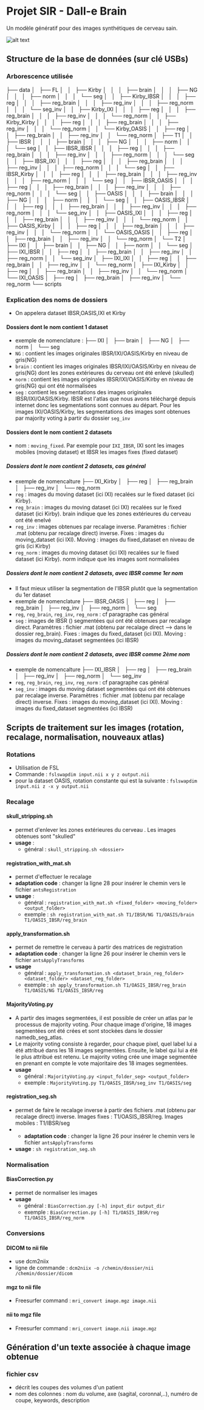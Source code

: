 # Projet SIR - Dall-e Brain

Un modèle génératif pour des images synthétiques de cerveau sain.

![alt text](logo.png)

## Structure de la base de données (sur clé USBs)
### Arborescence utilisée
├── data
│   ├── FL
│   │   ├── Kirby
│   │   │   ├── brain
│   │   │   ├── NG
│   │   │   ├── norm
│   │   │   └── seg
│   │   ├── Kirby_IBSR
│   │   │   ├── reg
│   │   │   ├── reg_brain
│   │   │   ├── reg_inv
│   │   │   ├── reg_norm
│   │   │   └── seg_inv
│   │   ├── Kirby_IXI
│   │   │   ├── reg
│   │   │   ├── reg_brain
│   │   │   ├── reg_inv
│   │   │   └── reg_norm
│   │   ├── Kirby_Kirby
│   │   │   ├── reg
│   │   │   ├── reg_brain
│   │   │   ├── reg_inv
│   │   │   └── reg_norm
│   │   └── Kirby_OASIS
│   │       ├── reg
│   │       ├── reg_brain
│   │       ├── reg_inv
│   │       └── reg_norm
│   ├── T1
│   │   ├── IBSR
│   │   │   ├── brain
│   │   │   ├── NG
│   │   │   ├── norm
│   │   │   └── seg
│   │   ├── IBSR_IBSR
│   │   │   ├── reg
│   │   │   ├── reg_brain
│   │   │   ├── reg_inv
│   │   │   ├── reg_norm
│   │   │   └── seg
│   │   ├── IBSR_IXI
│   │   │   ├── reg
│   │   │   ├── reg_brain
│   │   │   ├── reg_inv
│   │   │   ├── reg_norm
│   │   │   └── seg
│   │   ├── IBSR_Kirby
│   │   │   ├── reg
│   │   │   ├── reg_brain
│   │   │   ├── reg_inv
│   │   │   ├── reg_norm
│   │   │   └── seg
│   │   ├── IBSR_OASIS
│   │   │   ├── reg
│   │   │   ├── reg_brain
│   │   │   ├── reg_inv
│   │   │   ├── reg_norm
│   │   │   └── seg
│   │   ├── OASIS
│   │   │   ├── brain
│   │   │   ├── NG
│   │   │   ├── norm
│   │   │   └── seg
│   │   ├── OASIS_IBSR
│   │   │   ├── reg
│   │   │   ├── reg_brain
│   │   │   ├── reg_inv
│   │   │   ├── reg_norm
│   │   │   └── seg_inv
│   │   ├── OASIS_IXI
│   │   │   ├── reg
│   │   │   ├── reg_brain
│   │   │   ├── reg_inv
│   │   │   └── reg_norm
│   │   ├── OASIS_Kirby
│   │   │   ├── reg
│   │   │   ├── reg_brain
│   │   │   ├── reg_inv
│   │   │   └── reg_norm
│   │   └── OASIS_OASIS
│   │       ├── reg
│   │       ├── reg_brain
│   │       ├── reg_inv
│   │       └── reg_norm
│   └── T2
│       ├── IXI
│       │   ├── brain
│       │   ├── NG
│       │   ├── norm
│       │   └── seg
│       ├── IXI_IBSR
│       │   ├── reg
│       │   ├── reg_brain
│       │   ├── reg_inv
│       │   ├── reg_norm
│       │   └── seg_inv
│       ├── IXI_IXI
│       │   ├── reg
│       │   ├── reg_brain
│       │   ├── reg_inv
│       │   └── reg_norm
│       ├── IXI_Kirby
│       │   ├── reg
│       │   ├── reg_brain
│       │   ├── reg_inv
│       │   └── reg_norm
│       └── IXI_OASIS
│           ├── reg
│           ├── reg_brain
│           ├── reg_inv
│           └── reg_norm
└── scripts

### Explication des noms de dossiers
- On appelera dataset IBSR,OASIS,IXI et Kirby

#### Dossiers dont le nom contient 1 dataset
- exemple de nomenclature : 
    ├── IXI
    │   ├── brain
    │   ├── NG
    │   ├── norm
    │   └── seg
- `NG` : contient les images originales IBSR/IXI/OASIS/Kirby en niveau de gris(NG)
- `brain` : contient les images originales IBSR/IXI/OASIS/Kirby en niveau de gris(NG) dont les zones extérieures du cerveau ont été enlevé (skulled)
- `norm` : contient les images originales IBSR/IXI/OASIS/Kirby en niveau de gris(NG) qui ont été normalisées
- `seg` : contient les segmentations des images originales IBSR/IXI/OASIS/Kirby. IBSR est l'atlas que nous avons téléchargé depuis internet donc les segmentations sont connues au départ. Pour les images IXI/OASIS/Kirby, les segmentations des images sont obtenues par majority voting à partir du dossier `seg_inv`

#### Dossiers dont le nom contient 2 datasets
- nom : `moving_fixed`. Par exemple pour `IXI_IBSR`, IXI sont les images mobiles (moving dataset) et IBSR les images fixes (fixed dataset)

##### Dossiers dont le nom contient 2 datasets, cas général
- exemple de nomencalture
    ├── IXI_Kirby
    │   ├── reg
    │   ├── reg_brain
    │   ├── reg_inv
    │   └── reg_norm
- `reg` : images du moving dataset (ici IXI) recalées sur le fixed dataset (ici Kirby).
- `reg_brain` : images du moving dataset (ici IXI) recalées sur le fixed dataset (ici Kirby). brain indique que les zones extérieures du cerveau ont été enelvé
- `reg_inv` : images obtenues par recalage inverse. Paramètres : fichier .mat (obtenu par recalage direct) inverse. Fixes : images du moving_dataset (ici IXI). Moving : images du fixed_dataset en niveau de gris (ici Kirby)
- `reg_norm` : images du moving dataset (ici IXI) recalées sur le fixed dataset (ici Kirby). norm indique que les images sont normalisées

##### Dossiers dont le nom contient 2 datasets, avec IBSR comme 1er nom
- Il faut mieux utiliser la segmentation de l'IBSR plutôt que la segmentation du 1er dataset
- exemple de nomenclature
├── IBSR_OASIS
│   ├── reg
│   ├── reg_brain
│   ├── reg_inv
│   ├── reg_norm
│   └── seg
- `reg`, `reg_brain`, `reg_inv`, `reg_norm` : cf paragraphe cas général
- `seg` : images de IBSR () segmentées qui ont été obtenues par recalage direct. Paramètres : fichier .mat (obtenu par recalage direct --> dans le dossier reg_brain). Fixes : images du fixed_dataset (ici IXI). Moving : images du moving_dataset segmentées (ici IBSR)

##### Dossiers dont le nom contient 2 datasets, avec IBSR comme 2ème nom
- exemple de nomencalture
    ├── IXI_IBSR
    │   ├── reg
    │   ├── reg_brain
    │   ├── reg_inv
    │   ├── reg_norm
    │   └── seg_inv
- `reg`, `reg_brain`, `reg_inv`, `reg_norm` : cf paragraphe cas général
- `seg_inv` : images du moving dataset segmentées qui ont été obtenues par recalage inverse. Paramètres : fichier .mat (obtenu par recalage direct) inverse. Fixes : images du moving_dataset (ici IXI). Moving : images du fixed_dataset segmentées (ici IBSR)

## Scripts de traitement sur les images (rotation, recalage, normalisation, nouveaux atlas)

### Rotations
- Utilisation de FSL 
- Commande : `fslswapdim input.nii x y z output.nii`
- pour la dataset OASIS, rotation constante qui est la suivante : `fslswapdim input.nii z -x y output.nii`

### Recalage

#### skull_stripping.sh
- permet d'enlever les zones extérieures du cerveau . Les images obtenues sont "skulled"
- **usage** :
	- général : `skull_stripping.sh <dossier>`

#### registration_with_mat.sh
- permet d'effectuer le recalage
- **adaptation code** : changer la ligne 28 pour insérer le chemin vers le fichier `antsRegistration` 
- **usage** : 
	- général : `registration_with_mat.sh <fixed_folder> <moving_folder> <output_folder>`
	- exemple : `sh registration_with_mat.sh T1/IBSR/NG T1/OASIS/brain T1/OASIS_IBSR/reg_brain`

#### apply_transformation.sh  
- permet de remettre le cerveau à partir des matrices de registration
- **adaptation code** : changer la ligne 26 pour insérer le chemin vers le fichier `antsApplyTransforms`
- **usage** 
	- général : `apply_transformation.sh <dataset_brain_reg_folder> <dataset_folder> <dataset_reg_folder>`
	- exemple : `sh apply_transformation.sh T1/OASIS_IBSR/reg_brain T1/OASIS/NG T1/OASIS_IBSR/reg`

#### MajorityVoting.py
- A partir des images segmentées, il est possible de créer un atlas par le processus de majority voting. Pour chaque image d'origine, 18 images segmentées ont été crées et sont stockées dans le dossier namedb_seg_atlas.
- Le majority voting consiste à regarder, pour chaque pixel, quel label lui a été attribué dans les 18 images segmentées. Ensuite, le label qui lui a été le plus attribué est retenu. Le majority voting crée une image segmentée en prenant en compte le vote majoritaire des 18 images segmentées. 
- **usage**
	- général : `MajorityVoting.py <input_folder_seg> <output_folder>`
	- exemple : `MajorityVoting.py T1/OASIS_IBSR/seg_inv T1/OASIS/seg`

#### registration_seg.sh
- permet de faire le recalage inverse à partir des fichiers .mat (obtenu par recalage direct) inverse. Images fixes : T1/OASIS_IBSR/reg. Images mobiles : T1/IBSR/seg
- - **adaptation code** : changer la ligne 26 pour insérer le chemin vers le fichier `antsApplyTransforms`
- **usage** : `sh registration_seg.sh`


### Normalisation
#### BiasCorrection.py
- permet de normaliser les images
- **usage**
	- général : `BiasCorrection.py [-h] input_dir output_dir`
	- exemple : `BiasCorrection.py [-h] T1/OASIS_IBSR/reg T1/OASIS_IBSR/reg_norm`

### Conversions

#### DICOM to nii file
- use dcm2niix
- ligne de commande : `dcm2niix -o /chemin/dossier/nii /chemin/dossier/dicom`

#### mgz to nii file
- Freesurfer command : `mri_convert image.mgz image.nii`

#### nii to mgz file
- Freesurfer command : `mri_convert image.nii image.mgz`

## Génération d'un texte associée à chaque image obtenue

### fichier csv
- décrit les coupes des volumes d'un patient
- nom des colonnes : nom du volume, axe (sagital, coronnal,..), numéro de coupe, keywords, description
